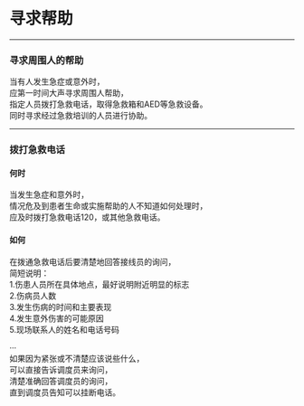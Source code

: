 # 寻求帮助

---

### 寻求周围人的帮助

当有人发生急症或意外时，  
应第一时间大声寻求周围人帮助，  
指定人员拨打急救电话，取得急救箱和AED等急救设备。  
同时寻求经过急救培训的人员进行协助。

---

### 拨打急救电话

#### 何时

当发生急症和意外时，  
情况危及到患者生命或实施帮助的人不知道如何处理时，  
应及时拨打急救电话120，或其他急救电话。

#### 如何

在拨通急救电话后要清楚地回答接线员的询问，  
简短说明：  
1.伤患人员所在具体地点，最好说明附近明显的标志  
2.伤病员人数  
3.发生伤病的时间和主要表现  
4.发生意外伤害的可能原因  
5.现场联系人的姓名和电话号码

···  
如果因为紧张或不清楚应该说些什么，  
可以直接告诉调度员来询问，  
清楚准确回答调度员的询问，  
直到调度员告知可以挂断电话。

